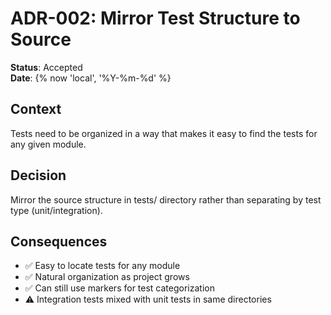 # ADR-002: Mirror Test Structure to Source

**Status**: Accepted  
**Date**: {% now 'local', '%Y-%m-%d' %}  

## Context
Tests need to be organized in a way that makes it easy to find the tests for any given module.

## Decision
Mirror the source structure in tests/ directory rather than separating by test type (unit/integration).

## Consequences
- ✅ Easy to locate tests for any module
- ✅ Natural organization as project grows
- ✅ Can still use markers for test categorization
- ⚠️ Integration tests mixed with unit tests in same directories